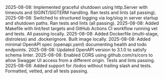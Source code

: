2025-08-08: Implemented graceful shutdown using http.Server with timeouts and SIGINT/SIGTERM handling. Ran tests and lints (all passing).
2025-08-08: Switched to structured logging via log/slog in server startup and shutdown paths. Ran tests and lints (all passing).
2025-08-08: Added Makefile with lint/test targets and GitHub Actions CI workflow running vet and tests. All passing locally.
2025-08-08: Added Dockerfile (multi-stage, distroless) and .dockerignore. Built image locally.
2025-08-08: Added minimal OpenAPI spec (openapi.yaml) documenting health and todo endpoints.
2025-08-08: Updated OpenAPI version to 3.1.0 to satisfy schema linter.
2025-08-08: Enabled CORS using github.com/rs/cors to allow Swagger UI access from a different origin. Tests and lints passing.
2025-08-08: Added support for /todos without trailing slash and tests. Formatted, vetted, and all tests passing.
